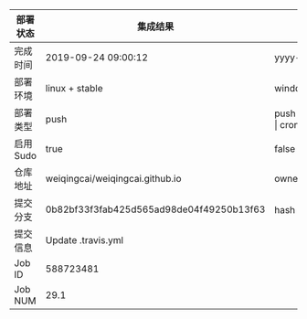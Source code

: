 部署状态 | 集成结果 | 参考值
---|---|---
完成时间 | 2019-09-24 09:00:12 | yyyy-mm-dd hh:mm:ss
部署环境 | linux + stable | window \| linux + stable
部署类型 | push | push \| pull_request \| api \| cron
启用Sudo | true | false \| true
仓库地址 | weiqingcai/weiqingcai.github.io | owner_name/repo_name
提交分支 | 0b82bf33f3fab425d565ad98de04f49250b13f63 | hash 16位
提交信息 | Update .travis.yml |
Job ID   | 588723481 |
Job NUM  | 29.1 |
